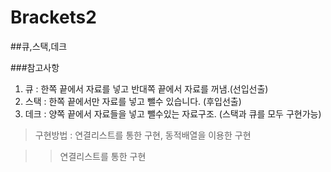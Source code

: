 Brackets2
=====

##큐,스택,데크

###참고사항
1. 큐 : 한쪽 끝에서 자료를 넣고 반대쪽 끝에서 자료를 꺼냄.(선입선출)
2. 스택 : 한쪽 끝에서만 자료를 넣고 뺄수 있습니다. (후입선출)
3. 데크 : 양쪽 끝에서 자료들을 넣고 뺄수있는 자료구조. (스택과 큐를 모두 구현가능)

> 구현방법 : 연결리스트를 통한 구현, 동적배열을 이용한 구현

>> 연결리스트를 통한 구현 
